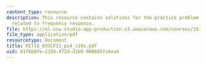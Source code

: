```yaml
---
content_type: resource
description: This resource contains solutions for the practice problem statements
  related to frequency response.
file: https://ol-ocw-studio-app-production.s3.amazonaws.com/courses/18-03sc-differential-equations-fall-2011/81f6b8fe2158472dd1b9900605fc6ea4_MIT18_03SCF11_ps4_s19s.pdf
file_type: application/pdf
resourcetype: Document
title: MIT18_03SCF11_ps4_s19s.pdf
uid: 81f6b8fe-2158-472d-d1b9-900605fc6ea4
---
```

